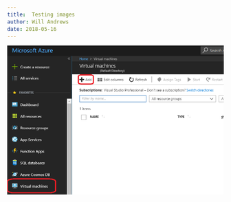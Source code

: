 ```yaml
---
title:  Testing images
author: Will Andrews
date: 2018-05-16
--- 
```



![image-title-here](/images/CreateAzureVM_1.jpg)